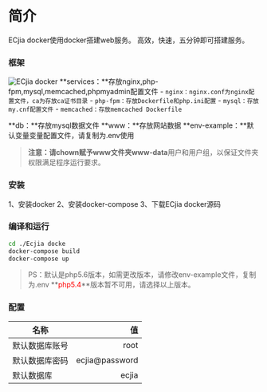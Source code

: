 # 简介
ECjia docker使用docker搭建web服务。
高效，快速，五分钟即可搭建服务。

### 框架
![ECjia docker][1]
**services：**存放nginx,php-fpm,mysql,memcached,phpmyadmin配置文件
    - ```nginx：nginx.conf为nginx配置文件，ca为存放ca证书目录```
    - ```php-fpm：存放Dockerfile和php.ini配置```
    - ```mysql：存放my.cnf配置文件```
    - ```memcached：存放memcached Dockerfile```

**db：**存放mysql数据文件
**www：**存放网站数据
**env-example：**默认变量变量配置文件，请复制为.env使用
> **注意：**请chown赋予www文件夹**www-data**用户和用户组，以保证文件夹权限满足程序运行要求。 

### 安装
1、安装docker
2、安装docker-compose
3、下载ECjia docker源码

### 编译和运行
```bash
cd ./Ecjia docke
docker-compose build
docker-compose up
```
>PS：默认是php5.6版本，如需更改版本，请修改env-example文件，复制为.env
>**<font color=red>php5.4</font>**版本暂不可用，请选择以上版本。

### 配置
|名称        | 值   |
| --------   | -----:  |
| 默认数据库账号     | root |
| 默认数据库密码        |   ecjia@password   |
| 默认数据库        |    ecjia    |


  [1]: http://backup-1251457607.cossh.myqcloud.com/1.png